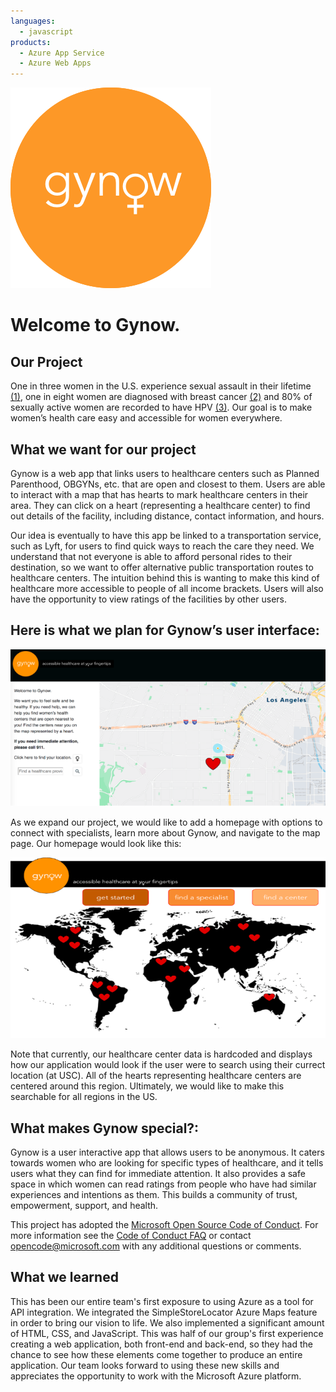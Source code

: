 ```yaml
---
languages:
  - javascript
products:
  - Azure App Service
  - Azure Web Apps
---
```


![logo](/images/gynow_logo.png)

# Welcome to Gynow.

## Our Project
One in three women in the U.S. experience sexual assault in their lifetime [(1)](https://www.nsvrc.org/statistics), one in eight women are diagnosed with breast cancer [(2)](https://ww5.komen.org/Breastcancer/Understandingrisk.html) and 80% of sexually active women are recorded to have HPV [(3)](https://my.clevelandclinic.org/health/diseases/11901-hpv-human-papilloma-virus). Our goal is to make women’s health care easy and accessible for women everywhere.

## What we want for our project
Gynow is a web app that links users to healthcare centers such as Planned Parenthood, OBGYNs, etc. that are open and closest to them. Users are able to interact with a map that has hearts to mark healthcare centers in their area. They can click on a heart (representing a healthcare center) to find out details of the facility, including distance, contact information, and hours.

Our idea is eventually to have this app be linked to a transportation service, such as Lyft, for users to find quick ways to reach the care they need. We understand that not everyone is able to afford personal rides to their destination, so we want to offer alternative public transportation routes to healthcare centers. The intuition behind this is wanting to make this kind of healthcare more accessible to people of all income brackets. Users will also have the opportunity to view ratings of the facilities by other users.

## Here is what we plan for Gynow’s user interface:
![image1](/images/proto2.png)

As we expand our project, we would like to add a homepage with options to connect with specialists, learn more about Gynow, and navigate to the map page. Our homepage would look like this:

![image2](/images/proto1.png)

Note that currently, our healthcare center data is hardcoded and displays how our application would look if the user were to search using their currect location (at USC). All of the hearts representing healthcare centers are centered around this region. Ultimately, we would like to make this searchable for all regions in the US.

## What makes Gynow special?:
Gynow is a user interactive app that allows users to be anonymous. It caters towards women who are looking for specific types of healthcare, and it tells users what they can find for immediate attention. It also provides a safe space in which women can read ratings from people who have had similar experiences and intentions as them. This builds a community of trust, empowerment, support, and health.


This project has adopted the [Microsoft Open Source Code of Conduct](https://opensource.microsoft.com/codeofconduct/). For more information see the [Code of Conduct FAQ](https://opensource.microsoft.com/codeofconduct/faq/) or contact [opencode@microsoft.com](mailto:opencode@microsoft.com) with any additional questions or comments.

## What we learned
This has been our entire team's first exposure to using Azure as a tool for API integration. We integrated the SimpleStoreLocator Azure Maps feature in order to bring our vision to life. We also implemented a significant amount of HTML, CSS, and JavaScript. This was half of our group's first experience creating a web application, both front-end and back-end, so they had the chance to see how these elements come together to produce an entire application. Our team looks forward to using these new skills and appreciates the opportunity to work with the Microsoft Azure platform.
